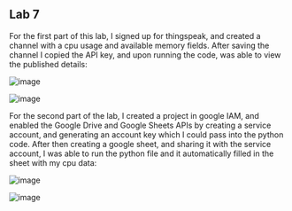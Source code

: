 ## Lab 7

<p>For the first part of this lab, I signed up for thingspeak, and created a channel with a cpu usage and available memory fields. 
  After saving the channel I copied the API key, and upon running the code, was able to view the published details: </p>

  ![image](https://github.com/cromero2/Design6/assets/98184880/0f4bd96e-40b4-441e-84a0-5aa252086c40)

  ![image](https://github.com/cromero2/Design6/assets/98184880/cb98e73d-17ff-4039-ad14-f5fd4c2620a5)


<p>For the second part of the lab, I created a project in google IAM, and enabled the Google Drive and Google Sheets APIs by creating a service account, and generating an account key which I could pass into the python code. After then creating a google sheet, and sharing it with the service account, I was able to run the python file and it automatically filled in the sheet with my cpu data:</p>

![image](https://github.com/cromero2/Design6/assets/98184880/6881cbc9-89e8-47d0-8607-1cc86e404d7a)


![image](https://github.com/cromero2/Design6/assets/98184880/de01763c-0429-49fc-8724-7c95c220a77f)

